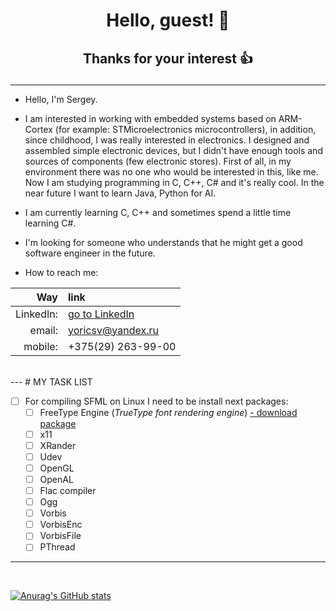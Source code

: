 #  <p align=center> <b>Hello, guest!</b>     :raising_hand: </p> 
## <p align=center> Thanks for your interest :thumbsup:     </p>
---


- Hello, I'm Sergey.

- I am interested in working with embedded systems based on ARM-Cortex (for example: STMicroelectronics microcontrollers),
in addition, since childhood, I was really interested in electronics. I designed and assembled simple electronic devices,
but I didn't have enough tools and sources of components (few electronic stores). First of all, in my environment there
was no one who would be interested in this, like me. Now I am studying programming in C, C++, C# and it's really cool.
In the near future I want to learn Java, Python for AI.   

- I am currently learning C, C++ and sometimes spend a little time learning C#.

- I'm looking for someone who understands that he might get a good software engineer in the future.

- How to reach me:

**Way**   | **link**
---:      | :---
LinkedIn: | [go to LinkedIn](https://www.linkedin.com/in/сергей-селивончик-221105207)
email:    | yoricsv@yandex.ru
mobile:   | +375(29) 263-99-00

<br/>
---
# MY TASK LIST

- [ ] For compiling SFML on Linux I need to be install next packages:
   - [ ] FreeType Engine (*TrueType font rendering engine*) [- download package](https://rpmfind.net/linux/fedora/linux/releases/34/Everything/x86_64/os/Packages/f/freetype-2.10.4-3.fc34.i686.rpm)
   - [ ] x11
   - [ ] XRander
   - [ ] Udev
   - [ ] OpenGL
   - [ ] OpenAL
   - [ ] Flac compiler
   - [ ] Ogg
   - [ ] Vorbis
   - [ ] VorbisEnc
   - [ ] VorbisFile
   - [ ] PThread

---
<br/>

[![Anurag's GitHub stats](https://github-readme-stats.vercel.app/api?username=yoricsv)](https://github.com/anuraghazra/github-readme-stats)

<!---
yoricsv/yoricsv is a ✨ special ✨ repository because its `README.md` (this file) appears on your GitHub profile.
You can click the Preview link to take a look at your changes.
--->








<!--
  ******************************************************************************
  * @file           : README.md
  * @brief          : Short description of the project
  ******************************************************************************
  * @attention
  *
  * The PROJECT STRUCTURE part describes the common structure of the project
  * in order to understand where the code is and where the Cmake generator 
  * finds the source files.
  *
  ******************************************************************************
-->

<!-- *********************** PROJECT STRUCTURE (blank) ************************* //

[<Project_name>]
  |
  |->[.build]           // directory for building system
  |   |
  |   |->[CMakeFiles]   // all necessary directories and files for CMake build 
  |                     // generator
  |
  |->[.git]             // all necessary directories and files for Git
  |
  |
  |->[.settings]        // contains project file directories for different IDEs
  |
  |
  |->[debug]            // contains compiller, linker, object files
  |   |
  |   |->[logs]         // contains logs
  |
  |->[<Project_name Repository>]
  |   |
  |   |->[inc]          // contains public/private HEADERS (*.h) (might be split
  |   |                 // into two directories public and privat)
  |   |->[res]          // contains static/dynamic LIBRARIES     (might be split
  |   |                 // into two directories static and dynamic)
  |   |->[src]          // contains SOURCE files/code(s)   (.с; .cpp)
  |   |
  |   |->[ui]           // these directories for applications with USER INTERFACE
  |                     // (might contains QML)
  |
  |->[output]           // directory for executable applications
  |
  |->[tests]            // directory for unit tests
  |
  |
  |--- .gitignore
  |--- CMakeLists.txt
  |--- README.md

  -->
